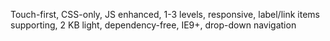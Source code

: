 Touch-first, CSS-only, JS enhanced, 1-3 levels, responsive, label/link items supporting, 2 KB light, dependency-free, IE9+, drop-down navigation